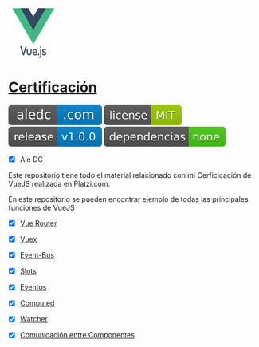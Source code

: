 ![vueJS](https://raw.githubusercontent.com/aledc7/vuejs/master/vuelogo.png)
# [Certificación](https://github.com/aledc7/vuejs/blob/master/Certificado%20Vuejs%20-%20Alejandro%20De%20Castro.pdf)
[![aledc.com](https://github.com/aledc7/Scrum-Certification/blob/master/recursos/aledc.com.svg)](https://aledc.com)
[![License](https://github.com/aledc7/Scrum-Certification/blob/master/recursos/mit-license.svg)](https://aledc.com)
[![GitHub release](https://github.com/aledc7/Scrum-Certification/blob/master/recursos/release.svg)](https://aledc.com)
[![Dependencies](https://github.com/aledc7/Scrum-Certification/blob/master/recursos/dependencias-none.svg)](https://aledc.com)


- [x] Ale DC

Este repositorio tiene todo el material relacionado con mi Cerficicación de VueJS realizada en Platzi.com.

En este repositorio se pueden encontrar ejemplo de todas las principales funciones de VueJS   

- [x] [Vue Router](https://github.com/aledc7/vuejs/blob/master/vue-router.md)  
- [x] [Vuex](https://github.com/aledc7/vuejs/blob/master/vuex.md)  
- [x] [Event-Bus](https://github.com/aledc7/vuejs/blob/master/event-bus.md)  
- [x] [Slots](https://github.com/aledc7/vuejs/blob/master/slots.md)  
- [x] [Eventos](https://github.com/aledc7/vuejs/tree/master/Eventos)  
- [x] [Computed](https://github.com/aledc7/vuejs/blob/master/computed_y_watcher.md)  
- [x] [Watcher](https://github.com/aledc7/vuejs/blob/master/computed_y_watcher.md)   
- [x] [Comunicación entre Componentes](https://github.com/aledc7/vuejs/blob/master/comunicacion_componentes.md)     

